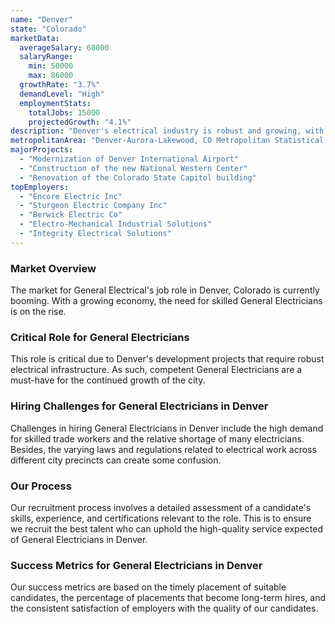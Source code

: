 ```yaml
---
name: "Denver"
state: "Colorado"
marketData:
  averageSalary: 68000
  salaryRange:
    min: 50000
    max: 86000
  growthRate: "3.7%"
  demandLevel: "High"
  employmentStats:
    totalJobs: 15000
    projectedGrowth: "4.1%"
description: "Denver's electrical industry is robust and growing, with a strong demand for skilled electricians and technicians."
metropolitanArea: "Denver-Aurora-Lakewood, CO Metropolitan Statistical Area"
majorProjects:
  - "Modernization of Denver International Airport"
  - "Construction of the new National Western Center"
  - "Renovation of the Colorado State Capitol building"
topEmployers:
  - "Encore Electric Inc"
  - "Sturgeon Electric Company Inc"
  - "Berwick Electric Co"
  - "Electro-Mechanical Industrial Solutions"
  - "Integrity Electrical Solutions"
---
```


### Market Overview
The market for General Electrical's job role in Denver, Colorado is currently booming. With a growing economy, the need for skilled General Electricians is on the rise.

### Critical Role for General Electricians
This role is critical due to Denver's development projects that require robust electrical infrastructure. As such, competent General Electricians are a must-have for the continued growth of the city.

### Hiring Challenges for General Electricians in Denver
Challenges in hiring General Electricians in Denver include the high demand for skilled trade workers and the relative shortage of many electricians. Besides, the varying laws and regulations related to electrical work across different city precincts can create some confusion.

### Our Process
Our recruitment process involves a detailed assessment of a candidate's skills, experience, and certifications relevant to the role. This is to ensure we recruit the best talent who can uphold the high-quality service expected of General Electricians in Denver.

### Success Metrics for General Electricians in Denver
Our success metrics are based on the timely placement of suitable candidates, the percentage of placements that become long-term hires, and the consistent satisfaction of employers with the quality of our candidates.